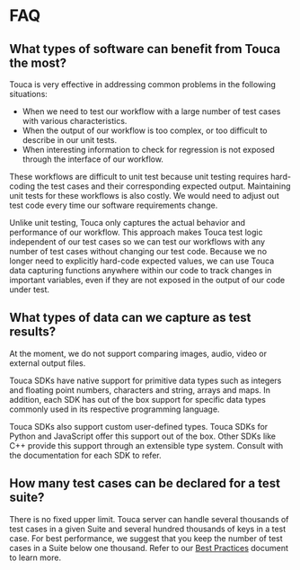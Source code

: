 # FAQ

## What types of software can benefit from Touca the most?

Touca is very effective in addressing common problems in the following
situations:

- When we need to test our workflow with a large number of test cases with
  various characteristics.
- When the output of our workflow is too complex, or too difficult to describe
  in our unit tests.
- When interesting information to check for regression is not exposed through
  the interface of our workflow.

These workflows are difficult to unit test because unit testing requires
hard-coding the test cases and their corresponding expected output. Maintaining
unit tests for these workflows is also costly. We would need to adjust out test
code every time our software requirements change.

Unlike unit testing, Touca only captures the actual behavior and performance of
our workflow. This approach makes Touca test logic independent of our test cases
so we can test our workflows with any number of test cases without changing our
test code. Because we no longer need to explicitly hard-code expected values, we
can use Touca data capturing functions anywhere within our code to track changes
in important variables, even if they are not exposed in the output of our code
under test.

## What types of data can we capture as test results?

At the moment, we do not support comparing images, audio, video or external
output files.

Touca SDKs have native support for primitive data types such as integers and
floating point numbers, characters and string, arrays and maps. In addition,
each SDK has out of the box support for specific data types commonly used in its
respective programming language.

Touca SDKs also support custom user-defined types. Touca SDKs for Python and
JavaScript offer this support out of the box. Other SDKs like C++ provide this
support through an extensible type system. Consult with the documentation for
each SDK to refer.

## How many test cases can be declared for a test suite?

There is no fixed upper limit. Touca server can handle several thousands of test
cases in a given Suite and several hundred thousands of keys in a test case. For
best performance, we suggest that you keep the number of test cases in a Suite
below one thousand. Refer to our [Best Practices](../guides/best-practices.md)
document to learn more.
